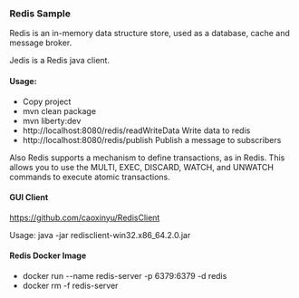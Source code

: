 ### Redis Sample

Redis is an in-memory data structure store, used as a database, cache and message broker.

Jedis is a Redis java client.

#### Usage:
- Copy project
- mvn clean package
- mvn liberty:dev
- http://localhost:8080/redis/readWriteData			Write data to redis
- http://localhost:8080/redis/publish				Publish a message to subscribers


Also Redis supports a mechanism to define transactions, as in Redis. This allows you to use the MULTI, EXEC, DISCARD, WATCH, and UNWATCH commands to execute atomic transactions.


#### GUI Client

https://github.com/caoxinyu/RedisClient

Usage:
java -jar redisclient-win32.x86_64.2.0.jar


#### Redis Docker Image

- docker run --name redis-server -p 6379:6379 -d redis
- docker rm -f redis-server
